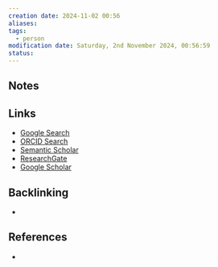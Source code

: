 ```yaml
---
creation date: 2024-11-02 00:56
aliases: 
tags:
  - person
modification date: Saturday, 2nd November 2024, 00:56:59
status:
---
```


## Notes

## Links

- [Google Search](https://www.google.com/search?q=Christof+Koch)
- [ORCID Search](https://orcid.org/orcid-search/search?searchQuery=Christof%20Koch)
- [Semantic Scholar](https://www.semanticscholar.org/search?q=Christof%20Koch&sort=relevance)
- [ResearchGate](https://www.researchgate.net/search?q=Christof%20Koch)
- [Google Scholar](https://scholar.google.com/scholar?q=Christof+Koch)

## Backlinking
+ 

## References
+ 
